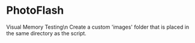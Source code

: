 # PhotoFlash
Visual Memory Testing\n
Create a custom 'images' folder that is placed in the same directory as the script.
